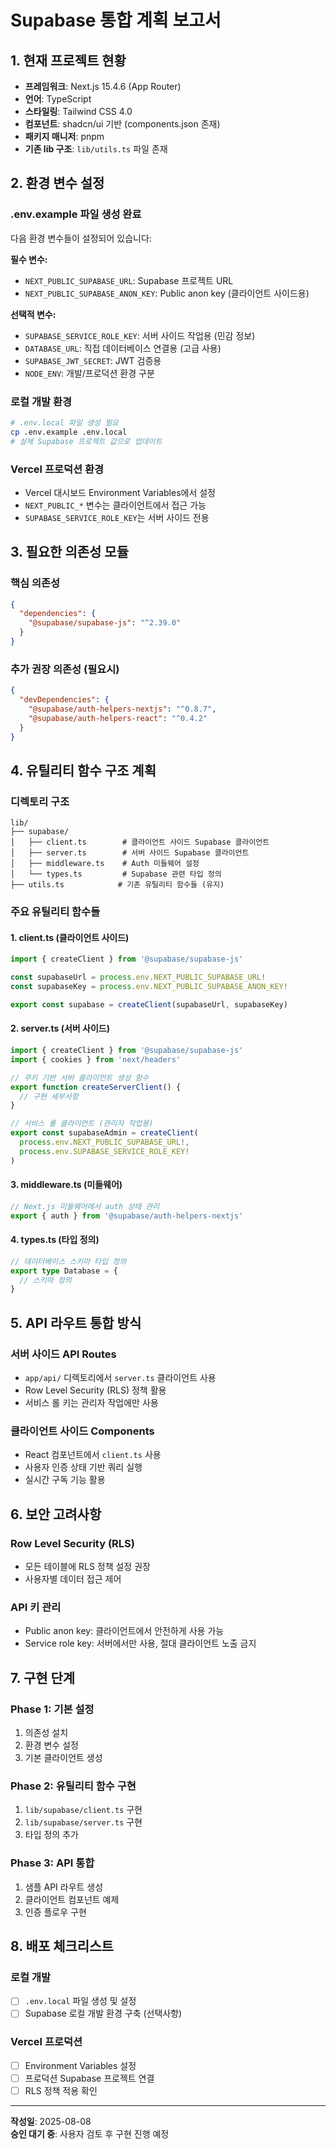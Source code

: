 # Supabase 통합 계획 보고서

## 1. 현재 프로젝트 현황

- **프레임워크**: Next.js 15.4.6 (App Router)
- **언어**: TypeScript
- **스타일링**: Tailwind CSS 4.0
- **컴포넌트**: shadcn/ui 기반 (components.json 존재)
- **패키지 매니저**: pnpm
- **기존 lib 구조**: `lib/utils.ts` 파일 존재

## 2. 환경 변수 설정

### .env.example 파일 생성 완료

다음 환경 변수들이 설정되어 있습니다:

**필수 변수:**
- `NEXT_PUBLIC_SUPABASE_URL`: Supabase 프로젝트 URL
- `NEXT_PUBLIC_SUPABASE_ANON_KEY`: Public anon key (클라이언트 사이드용)

**선택적 변수:**
- `SUPABASE_SERVICE_ROLE_KEY`: 서버 사이드 작업용 (민감 정보)
- `DATABASE_URL`: 직접 데이터베이스 연결용 (고급 사용)
- `SUPABASE_JWT_SECRET`: JWT 검증용
- `NODE_ENV`: 개발/프로덕션 환경 구분

### 로컬 개발 환경
```bash
# .env.local 파일 생성 필요
cp .env.example .env.local
# 실제 Supabase 프로젝트 값으로 업데이트
```

### Vercel 프로덕션 환경
- Vercel 대시보드 Environment Variables에서 설정
- `NEXT_PUBLIC_*` 변수는 클라이언트에서 접근 가능
- `SUPABASE_SERVICE_ROLE_KEY`는 서버 사이드 전용

## 3. 필요한 의존성 모듈

### 핵심 의존성
```json
{
  "dependencies": {
    "@supabase/supabase-js": "^2.39.0"
  }
}
```

### 추가 권장 의존성 (필요시)
```json
{
  "devDependencies": {
    "@supabase/auth-helpers-nextjs": "^0.8.7",
    "@supabase/auth-helpers-react": "^0.4.2"
  }
}
```

## 4. 유틸리티 함수 구조 계획

### 디렉토리 구조
```
lib/
├── supabase/
│   ├── client.ts        # 클라이언트 사이드 Supabase 클라이언트
│   ├── server.ts        # 서버 사이드 Supabase 클라이언트  
│   ├── middleware.ts    # Auth 미들웨어 설정
│   └── types.ts         # Supabase 관련 타입 정의
├── utils.ts            # 기존 유틸리티 함수들 (유지)
```

### 주요 유틸리티 함수들

#### 1. client.ts (클라이언트 사이드)
```typescript
import { createClient } from '@supabase/supabase-js'

const supabaseUrl = process.env.NEXT_PUBLIC_SUPABASE_URL!
const supabaseKey = process.env.NEXT_PUBLIC_SUPABASE_ANON_KEY!

export const supabase = createClient(supabaseUrl, supabaseKey)
```

#### 2. server.ts (서버 사이드)
```typescript
import { createClient } from '@supabase/supabase-js'
import { cookies } from 'next/headers'

// 쿠키 기반 서버 클라이언트 생성 함수
export function createServerClient() {
  // 구현 세부사항
}

// 서비스 롤 클라이언트 (관리자 작업용)
export const supabaseAdmin = createClient(
  process.env.NEXT_PUBLIC_SUPABASE_URL!,
  process.env.SUPABASE_SERVICE_ROLE_KEY!
)
```

#### 3. middleware.ts (미들웨어)
```typescript
// Next.js 미들웨어에서 auth 상태 관리
export { auth } from '@supabase/auth-helpers-nextjs'
```

#### 4. types.ts (타입 정의)
```typescript
// 데이터베이스 스키마 타입 정의
export type Database = {
  // 스키마 정의
}
```

## 5. API 라우트 통합 방식

### 서버 사이드 API Routes
- `app/api/` 디렉토리에서 `server.ts` 클라이언트 사용
- Row Level Security (RLS) 정책 활용
- 서비스 롤 키는 관리자 작업에만 사용

### 클라이언트 사이드 Components
- React 컴포넌트에서 `client.ts` 사용
- 사용자 인증 상태 기반 쿼리 실행
- 실시간 구독 기능 활용

## 6. 보안 고려사항

### Row Level Security (RLS)
- 모든 테이블에 RLS 정책 설정 권장
- 사용자별 데이터 접근 제어

### API 키 관리
- Public anon key: 클라이언트에서 안전하게 사용 가능
- Service role key: 서버에서만 사용, 절대 클라이언트 노출 금지

## 7. 구현 단계

### Phase 1: 기본 설정
1. 의존성 설치
2. 환경 변수 설정
3. 기본 클라이언트 생성

### Phase 2: 유틸리티 함수 구현
1. `lib/supabase/client.ts` 구현
2. `lib/supabase/server.ts` 구현
3. 타입 정의 추가

### Phase 3: API 통합
1. 샘플 API 라우트 생성
2. 클라이언트 컴포넌트 예제
3. 인증 플로우 구현

## 8. 배포 체크리스트

### 로컬 개발
- [ ] `.env.local` 파일 생성 및 설정
- [ ] Supabase 로컬 개발 환경 구축 (선택사항)

### Vercel 프로덕션
- [ ] Environment Variables 설정
- [ ] 프로덕션 Supabase 프로젝트 연결
- [ ] RLS 정책 적용 확인

---

**작성일**: 2025-08-08  
**승인 대기 중**: 사용자 검토 후 구현 진행 예정